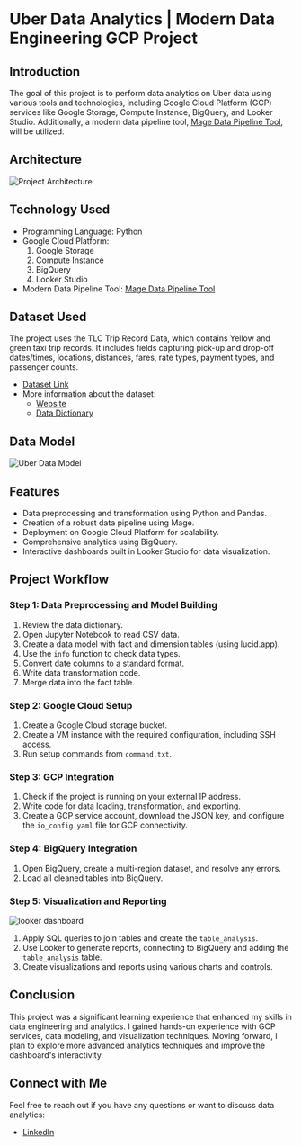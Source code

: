 # Uber Data Analytics | Modern Data Engineering GCP Project

## Introduction

The goal of this project is to perform data analytics on Uber data using various tools and technologies, including Google Cloud Platform (GCP) services like Google Storage, Compute Instance, BigQuery, and Looker Studio. Additionally, a modern data pipeline tool, [Mage Data Pipeline Tool](https://www.mage.ai/), will be utilized.

## Architecture
![Project Architecture](https://github.com/user-attachments/assets/ff46c073-d972-4184-9b8f-5f13aa39fafc)

## Technology Used

- Programming Language: Python
- Google Cloud Platform:
  1. Google Storage
  2. Compute Instance
  3. BigQuery
  4. Looker Studio
- Modern Data Pipeline Tool: [Mage Data Pipeline Tool](https://www.mage.ai/)

## Dataset Used

The project uses the TLC Trip Record Data, which contains Yellow and green taxi trip records. It includes fields capturing pick-up and drop-off dates/times, locations, distances, fares, rate types, payment types, and passenger counts.

- [Dataset Link](https://github.com/aniketandhale08/Uber-Data-Analytics-Data-Engineering-with-GCP/tree/main/data)
- More information about the dataset:
  - [Website](https://www.nyc.gov/site/tlc/about/tlc-trip-record-data.page)
  - [Data Dictionary](https://www.nyc.gov/assets/tlc/downloads/pdf/data_dictionary_trip_records_yellow.pdf)

## Data Model
![Uber Data Model](https://github.com/user-attachments/assets/6b5e8f5c-d120-4ff3-bf9c-d52c1a7a57cf)

## Features
- Data preprocessing and transformation using Python and Pandas.
- Creation of a robust data pipeline using Mage.
- Deployment on Google Cloud Platform for scalability.
- Comprehensive analytics using BigQuery.
- Interactive dashboards built in Looker Studio for data visualization.
  
## Project Workflow

### Step 1: Data Preprocessing and Model Building
1. Review the data dictionary.
2. Open Jupyter Notebook to read CSV data.
3. Create a data model with fact and dimension tables (using lucid.app).
4. Use the `info` function to check data types.
5. Convert date columns to a standard format.
6. Write data transformation code.
7. Merge data into the fact table.

### Step 2: Google Cloud Setup
1. Create a Google Cloud storage bucket.
2. Create a VM instance with the required configuration, including SSH access.
3. Run setup commands from `command.txt`.

### Step 3: GCP Integration
1. Check if the project is running on your external IP address.
2. Write code for data loading, transformation, and exporting.
3. Create a GCP service account, download the JSON key, and configure the `io_config.yaml` file for GCP connectivity.

### Step 4: BigQuery Integration
1. Open BigQuery, create a multi-region dataset, and resolve any errors.
2. Load all cleaned tables into BigQuery.

### Step 5: Visualization and Reporting

![looker dashboard](https://github.com/user-attachments/assets/1c3c21aa-7b1f-44f5-86a7-27c45ae76344)

1. Apply SQL queries to join tables and create the `table_analysis`.
2. Use Looker to generate reports, connecting to BigQuery and adding the `table_analysis` table.
3. Create visualizations and reports using various charts and controls.

## Conclusion
This project was a significant learning experience that enhanced my skills in data engineering and analytics. I gained hands-on experience with GCP services, data modeling, and visualization techniques. Moving forward, I plan to explore more advanced analytics techniques and improve the dashboard's interactivity.

## Connect with Me
Feel free to reach out if you have any questions or want to discuss data analytics:
- [LinkedIn](https://www.linkedin.com/in/aniketandhale08/)
  
